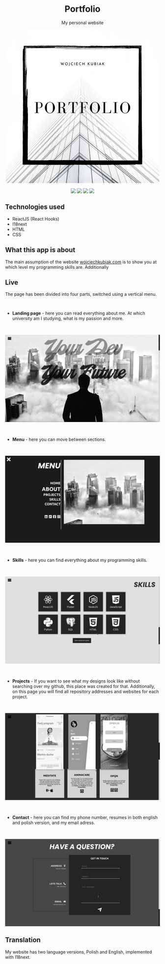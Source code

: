 <h1 align="center">Portfolio</h1>
<p align="center">My personal website</p>
<p align="center">
  <img src="https://github.com/wojciechkubiak/www/blob/master/MySite.png"/>
</p>

<p align="center">
  <img src="https://img.shields.io/badge/Made%20by-wojciechkubiak-blue"/>
  <img src="https://img.shields.io/website?url=https%3A%2F%2Fwojciechkubiak.com"/>
  <img src="https://img.shields.io/netlify/d192f684-c78b-4c8f-ad71-692827ce7e3a"/>
  <img src="https://img.shields.io/badge/react-16.13.1-informational"/>
</p>

## Technologies used
* ReactJS (React Hooks)
* I18next
* HTML
* CSS 

## What this app is about
The main assumption of the website [wojciechkubiak.com](https://wojciechkubiak.com) is to show you at which level my programming skills are. Additionally

## Live

<p>The page has been divided into four parts, switched using a vertical menu.</p>
<br />

* <b>Landing page</b> - here you can read everything about me. At which university am I studying, what is my passion and more.

<br />

<p align="center">
 <img src="https://github.com/wojciechkubiak/www/blob/master/landing.png"/>
</p>

<br />

* <b>Menu</b> - here you can move between sections.

<br />

<p align="center">
 <img src="https://github.com/wojciechkubiak/www/blob/master/menu.png"/>
</p>

<br />

* <b>Skills</b> - here you can find everything about my programming skills.

<br />

<p align="center">
  <img src="https://github.com/wojciechkubiak/www/blob/master/skills.png"/>
</p>
<br />

* <b>Projects</b> - If you want to see what my designs look like without searching over my github, this place was created for that. 
Additionally, on this page you will find all repository addresses and websites for each project.

<br />

<p align="center">
 <img src="https://github.com/wojciechkubiak/www/blob/master/projects.png"/>
</p>

<br />

* <b>Contact</b> - here you can find my phone number, resumes in both english and polish version, and my email adress.

<br />

<p align="center">
 <img src="https://github.com/wojciechkubiak/www/blob/master/contact.png"/>
</p>

## Translation

My website has two language versions, Polish and English, implemented with I18next.